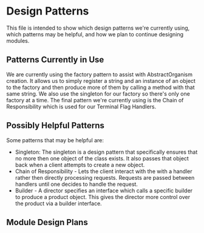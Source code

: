# Design Patterns

This file is intended to show which design patterns we're currently using, which patterns may be helpful, and how we plan to continue designing modules.

## Patterns Currently in Use


We are currently using the factory pattern to assist with AbstractOrganism creation. It allows us to simply register a string and an instance of an object to the factory and then produce more of them by calling a method with that same string.
We also use the singleton for our factory so there's only one factory at a time. The final pattern we're currently using is the Chain of Responsibility which is used for our Terminal Flag Handlers.

## Possibly Helpful Patterns

Some patterns that may be helpful are:
* Singleton: The singleton is a design pattern that specifically ensures that no more then one object of the class exists. It also passes that object back when a client attempts to create a new object.
* Chain of Responsibility - Lets the client interact with the with a handler rather then directly processing requests. Requests are passed between handlers until one decides to handle the request.
* Builder - A director specifies an interface which calls a specific builder to produce a product object. This gives the director more control over the product via a builder interface. 

## Module Design Plans



